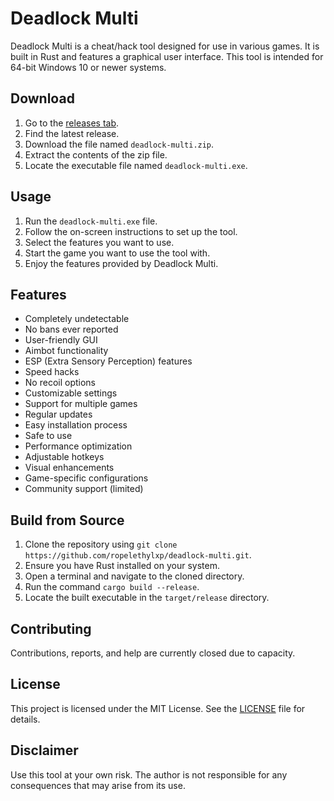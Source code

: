 # Deadlock Multi
Deadlock Multi is a cheat/hack tool designed for use in various games. It is built in Rust and features a graphical user interface. This tool is intended for 64-bit Windows 10 or newer systems.

## Download
1. Go to the [releases tab](https://github.com/ropelethylxp/deadlock-multi/releases).
2. Find the latest release.
3. Download the file named `deadlock-multi.zip`.
4. Extract the contents of the zip file.
5. Locate the executable file named `deadlock-multi.exe`.

## Usage
1. Run the `deadlock-multi.exe` file.
2. Follow the on-screen instructions to set up the tool.
3. Select the features you want to use.
4. Start the game you want to use the tool with.
5. Enjoy the features provided by Deadlock Multi.

## Features
- Completely undetectable
- No bans ever reported
- User-friendly GUI
- Aimbot functionality
- ESP (Extra Sensory Perception) features
- Speed hacks
- No recoil options
- Customizable settings
- Support for multiple games
- Regular updates
- Easy installation process
- Safe to use
- Performance optimization
- Adjustable hotkeys
- Visual enhancements
- Game-specific configurations
- Community support (limited)

## Build from Source
1. Clone the repository using `git clone https://github.com/ropelethylxp/deadlock-multi.git`.
2. Ensure you have Rust installed on your system.
3. Open a terminal and navigate to the cloned directory.
4. Run the command `cargo build --release`.
5. Locate the built executable in the `target/release` directory.

## Contributing
Contributions, reports, and help are currently closed due to capacity.

## License
This project is licensed under the MIT License. See the [LICENSE](LICENSE) file for details.

## Disclaimer
Use this tool at your own risk. The author is not responsible for any consequences that may arise from its use.